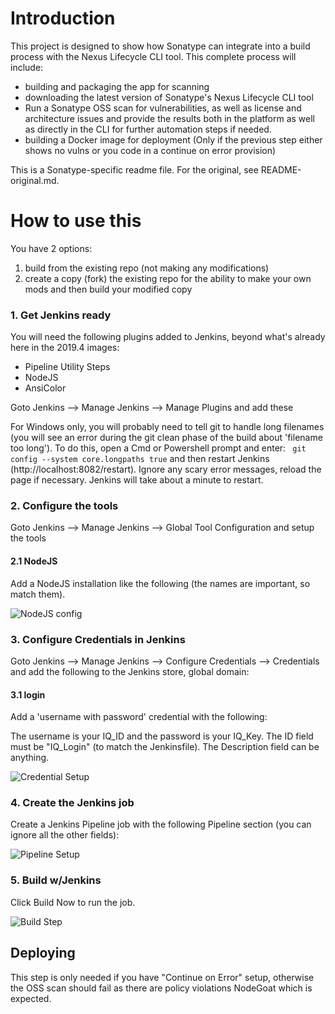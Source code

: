 # Introduction

This project is designed to show how Sonatype can integrate into a build process with the Nexus Lifecycle CLI tool.  This complete process will include:

* building and packaging the app for scanning
* downloading the latest version of Sonatype's Nexus Lifecycle CLI tool
* Run a Sonatype OSS scan for vulnerabilities, as well as license and architecture issues and provide the results both in the platform as well as directly in the CLI for   further automation steps if needed. 
* building a Docker image for deployment (Only if the previous step either shows no vulns or you code in a continue on error provision)

This is a Sonatype-specific readme file.  For the original, see README-original.md.

# How to use this

You have 2 options:

1. build from the existing repo (not making any modifications)
2. create a copy (fork) the existing repo for the ability to make your own mods and then build your modified copy

### 1. Get Jenkins ready

You will need the following plugins added to Jenkins, beyond what's already here in the 2019.4 images:

* Pipeline Utility Steps
* NodeJS
* AnsiColor

Goto Jenkins --> Manage Jenkins --> Manage Plugins and add these

For Windows only, you will probably need to tell git to handle long filenames (you will see an error during the git clean phase of the build about 'filename too long').  To do this, open a Cmd or Powershell prompt and enter:
``` git config --system core.longpaths true``` and then restart Jenkins (http://localhost:8082/restart).  Ignore any scary error messages, reload the page if necessary.  Jenkins will take about a minute to restart.

### 2. Configure the tools

Goto Jenkins --> Manage Jenkins --> Global Tool Configuration and setup the tools

#### 2.1 NodeJS

Add a NodeJS installation like the following (the names are important, so match them). 

![NodeJS config](./doc/images/NodeSetup.jpg)

### 3. Configure Credentials in Jenkins 

Goto Jenkins --> Manage Jenkins --> Configure Credentials --> Credentials and add the following to the Jenkins store, global domain:

#### 3.1 login

Add a 'username with password' credential with the following:

The username is your IQ_ID and the password is your IQ_Key.  The ID field must be "IQ_Login" (to match the Jenkinsfile).  The Description field can be anything.

![Credential Setup](./doc/images/IQCredentials.jpg)

### 4. Create the Jenkins job

Create a Jenkins Pipeline job with the following Pipeline section (you can ignore all the other fields):

![Pipeline Setup](./doc/images/PipelineSetup.jpg)

### 5. Build w/Jenkins

Click Build Now to run the job.

![Build Step](./doc/images/BuildStep.jpg)

## Deploying 

This step is only needed if you have "Continue on Error" setup, otherwise the OSS scan should fail as there are policy violations NodeGoat which is expected. 
